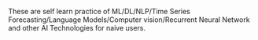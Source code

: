 These are self learn practice of ML/DL/NLP/Time Series Forecasting/Language Models/Computer vision/Recurrent Neural Network and other AI Technologies for naive users.
